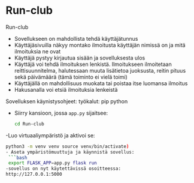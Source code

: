 # Run-club
Run-club
- Sovellukseen on mahdollista tehdä käyttäjätunnus
- Käyttäjäsivuilla näkyy montako ilmoitusta käyttäjän nimissä on ja mitä ilmoituksia ne ovat
- Käyttäjä pystyy kirjautua sisään ja sovelluksesta ulos
- Käyttäjä voi tehdä ilmoituksen lenkistä. Ilmoitukseen ilmoitetaan reittisuunnitelma, halutessaan muuta lisätietoa juoksusta, reitin pituus sekä päivämäärä (tämä toiminto ei vielä toimi)
- Käyttäjällä on mahdollisuus muokata tai poistaa itse luomansa ilmoitus
- Hakusanalla voi etsiä ilmoituksia lenkeistä

Sovelluksen käynistysohjeet:
 työkalut: 
 pip
 python

- Siirry kansioon, jossa `app.py` sijaitsee:

   ```bash
   cd Run-club
-Luo virtuaaliympäristö ja aktivoi se:
  ```bash
  python3 -m venv venv source venv/bin/activate)
- Aseta ympäristömuuttuja ja käynnistä sovellus:
   ```bash
   export FLASK_APP=app.py flask run
-sovellus on nyt käytettävissä osoitteessa:
  http://127.0.0.1:5000
